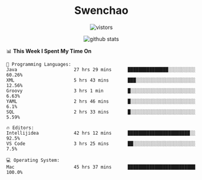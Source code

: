 <h1 align="center">Swenchao</h3>

<p align="center">
  <img src="https://visitor-badge.glitch.me/badge?page_id=Swenchao" alt="vistors" />
</p>

<p align="center">
  <img src="https://github-readme-stats.vercel.app/api?username=Swenchao&count_private=true&show_icons=true&theme=vue-dark&hide_title=true" alt="github stats" />
</p>

<!--START_SECTION:waka-->
📊 **This Week I Spent My Time On** 

```text
💬 Programming Languages: 
Java                     27 hrs 29 mins      ███████████████░░░░░░░░░░   60.26% 
XML                      5 hrs 43 mins       ███░░░░░░░░░░░░░░░░░░░░░░   12.56% 
Groovy                   3 hrs 1 min         █░░░░░░░░░░░░░░░░░░░░░░░░   6.63% 
YAML                     2 hrs 46 mins       █░░░░░░░░░░░░░░░░░░░░░░░░   6.1% 
SQL                      2 hrs 33 mins       █░░░░░░░░░░░░░░░░░░░░░░░░   5.59%

🔥 Editors: 
Intellijidea             42 hrs 12 mins      ███████████████████████░░   92.5% 
VS Code                  3 hrs 25 mins       ██░░░░░░░░░░░░░░░░░░░░░░░   7.5%

💻 Operating System: 
Mac                      45 hrs 37 mins      █████████████████████████   100.0%

```


<!--END_SECTION:waka-->
